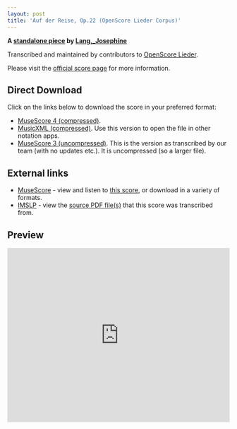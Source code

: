 ```yaml
---
layout: post
title: 'Auf der Reise, Op.22 (OpenScore Lieder Corpus)'
---
```


__A [standalone piece](https://fourscoreandmore.org/openscore/lieder/Lang,_Josephine/_/) by [Lang,_Josephine](https://fourscoreandmore.org/openscore/lieder/Lang,_Josephine)__

Transcribed and maintained by contributors to [OpenScore Lieder].

Please visit the [official score page] for more information.

[official score page]: https://musescore.com/openscore-lieder-corpus/scores/6095279
[OpenScore Lieder]: https://musescore.com/openscore-lieder-corpus

## Direct Download

Click on the links below to download the score in your preferred format:
- [MuseScore 4 (compressed)](https://github.com/openscore/lieder/blob/main/scores/Lang,_Josephine/_/Auf_der_Reise,_Op.22/lc6095279.mscz?raw=true).
- [MusicXML (compressed)](https://github.com/openscore/lieder/blob/main/scores/Lang,_Josephine/_/Auf_der_Reise,_Op.22/lc6095279.mxl?raw=true). Use this version to open the file in other notation apps.
- [MuseScore 3 (uncompressed)](https://github.com/openscore/lieder/blob/main/scores/Lang,_Josephine/_/Auf_der_Reise,_Op.22/lc6095279.mscx?raw=true). This is the version as transcribed by our team (with no updates etc.). It is uncompressed (so a larger file).

## External links

- [MuseScore] - view and listen to [this score][MuseScore], or download in a variety of formats.
- [IMSLP] - view the [source PDF file(s)][IMSLP] that this score was transcribed from.

[MuseScore]: https://musescore.com/score/6095279
[IMSLP]: https://imslp.org/wiki/Special:ReverseLookup/617004

## Preview

<iframe width="100%" height="394" src="https://musescore.com/openscore-lieder-corpus/scores/6095279/embed" frameborder="0" allowfullscreen allow="autoplay; fullscreen"></iframe>

